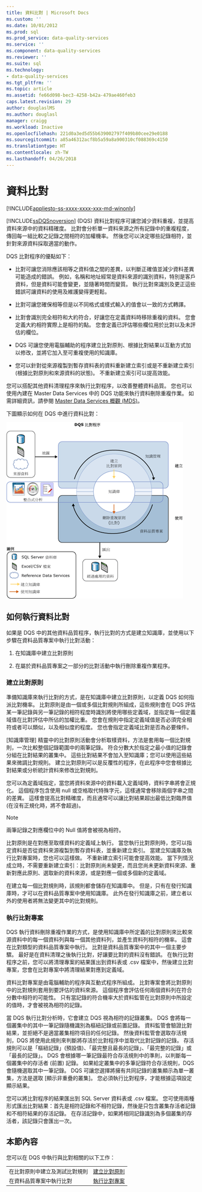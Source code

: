 ```yaml
---
title: 資料比對 | Microsoft Docs
ms.custom: ''
ms.date: 10/01/2012
ms.prod: sql
ms.prod_service: data-quality-services
ms.service: ''
ms.component: data-quality-services
ms.reviewer: ''
ms.suite: sql
ms.technology:
- data-quality-services
ms.tgt_pltfrm: ''
ms.topic: article
ms.assetid: fe66d098-bec3-4258-b42a-479ae460feb3
caps.latest.revision: 29
author: douglaslMS
ms.author: douglasl
manager: craigg
ms.workload: Inactive
ms.openlocfilehash: 221d0a3ed5d55b639002797f409b80cee29e0188
ms.sourcegitcommit: a85a46312acf8b5a59a8a900310cf088369c4150
ms.translationtype: HT
ms.contentlocale: zh-TW
ms.lasthandoff: 04/26/2018
---
```

# <a name="data-matching"></a>資料比對

[!INCLUDE[appliesto-ss-xxxx-xxxx-xxx-md-winonly](../includes/appliesto-ss-xxxx-xxxx-xxx-md-winonly.md)]

  [!INCLUDE[ssDQSnoversion](../includes/ssdqsnoversion-md.md)] (DQS) 資料比對程序可讓您減少資料重複，並提高資料來源中的資料精確度。 比對會分析單一資料來源之所有記錄中的重複程度，傳回每一組比較之記錄之間相符的加權機率。 然後您可以決定哪些記錄相符，並針對來源資料採取適當的動作。  
  
 DQS 比對程序的優點如下：  
  
-   比對可讓您消除應該相等之資料值之間的差異，以判斷正確值並減少資料差異可能造成的錯誤。 例如，名稱和地址經常是資料來源的識別資料，特別是客戶資料，但是資料可能會變更，並隨著時間而變質。 執行比對來識別及更正這些錯誤可讓資料的使用及維護變得更輕鬆。  
  
-   比對可讓您確保相等但是以不同格式或樣式輸入的值會以一致的方式轉譯。  
  
-   比對會識別完全相符和大約符合，好讓您在定義資料時移除重複的資料。 您會定義大約相符實際上是相符的點。 您會定義已評估哪些欄位用於比對以及未評估的欄位。  
  
-   DQS 可讓您使用電腦輔助的程序建立比對原則、根據比對結果以互動方式加以修改，並將它加入至可重複使用的知識庫。  
  
-   您可以針對從來源複製到暫存資料表的資料重新建立索引或是不重新建立索引 (根據比對原則和來源資料的狀態)。 不重新建立索引可以提高效能。  
  
 您可以搭配其他資料清理程序來執行比對程序，以改善整體資料品質。 您也可以使用內建在 Master Data Services 中的 DQS 功能來執行資料刪除重複作業。 如需詳細資訊，請參閱 [Master Data Services 概觀 &#40;MDS&#41;](../master-data-services/master-data-services-overview-mds.md)。  
  
 下圖顯示如何在 DQS 中進行資料比對：  
  
 ![DQS 中的比對程序](../data-quality-services/media/dqs-matchingprocess.gif "DQS 中的比對程序")  
  
##  <a name="How"></a> 如何執行資料比對  
 如果是 DQS 中的其他資料品質程序，執行比對的方式是建立知識庫，並使用以下步驟在資料品質專案中執行比對活動：  
  
1.  在知識庫中建立比對原則  
  
2.  在屬於資料品質專案之一部分的比對活動中執行刪除重複作業程序。  
  
###  <a name="Policy"></a> 建立比對原則  
 準備知識庫來執行比對的方式，是在知識庫中建立比對原則，以定義 DQS 如何指派比對機率。 比對原則是由一個或多個比對規則所組成，這些規則會在 DQS 評估某一筆記錄與另一筆記錄的相符程度時識別將使用哪些定義域，並指定每一個定義域值在比對評估中所佔的加權比重。 您會在規則中指定定義域值是否必須完全相符或者可以類似，以及相似度的程度。 您也會指定定義域比對是否為必要條件。  
  
 [知識庫管理] 精靈中的比對原則活動會分析取樣資料，方法是套用每一個比對規則，一次比較整個記錄範圍中的兩筆記錄。 符合分數大於指定之最小值的記錄會分組在比對結果的叢集中。 這些比對結果不會加入至知識庫；您可以使用這些結果來微調比對規則。 建立比對原則可以是反覆性的程序，在此程序中您會根據比對結果或分析統計資料來修改比對規則。  
  
 您可以為定義域指定，當您將資料來源中的資料載入定義域時，資料字串將會正規化。 這個程序包含使用 null 或空格取代特殊字元，這樣通常會移除兩個字串之間的差異。 這樣會提高比對精確度，而且通常可以讓比對結果超出最低比對臨界值 (在沒有正規化時，將不會超過)。  
  
> [!NOTE]  
>  兩筆記錄之對應欄位中的 Null 值將會被視為相符。  
  
 比對原則是在對應至取樣資料的定義域上執行。 當您執行比對原則時，您可以指定資料是否從資料來源複製到暫存資料表，並重新建立索引。 當建立知識庫及執行比對專案時，您也可以這樣做。 不重新建立索引可能會提高效能。 當下列情況成立時，不需要重新建立索引：比對原則尚未變更，而且您尚未更新資料來源、重新對應此原則、選取新的資料來源，或是對應一個或多個新的定義域。  
  
 在建立每一個比對規則時，該規則都會儲存在知識庫中。 但是，只有在發行知識庫時，才可以在資料品質專案中使用知識庫。 此外在發行知識庫之前，建立者以外的使用者將無法變更其中的比對規則。  
  
###  <a name="Project"></a> 執行比對專案  
 DQS 執行資料刪除重複作業的方式，是使用知識庫中所定義的比對原則來比較來源資料中的每一個資料列與每一個其他資料列，並產生資料列相符的機率。 這會在比對類型的資料品質專案中執行。 比對是資料品質專案中的其中一個主要步驟。 最好是在資料清理之後執行比對，好讓要比對的資料沒有錯誤。 在執行比對程序之前，您可以將清理專案的結果匯出到資料表或 .csv 檔案中，然後建立比對專案，您會在比對專案中將清理結果對應到定義域。  
  
 資料比對專案是由電腦輔助的程序與互動式程序所組成。 比對專案會將比對原則中的比對規則套用到要評估的資料來源。 這個程序會評估任何兩個資料列在符合分數中相符的可能性。 只有當記錄的符合機率大於資料監管在比對原則中所設定的值時，才會被視為相符的記錄。  
  
 當 DQS 執行比對分析時，它會建立 DQS 視為相符的記錄叢集。 DQS 會將每一個叢集中的其中一筆記錄隨機識別為樞紐記錄或前置記錄。 資料監管會驗證比對結果，並拒絕不是適當叢集相符項目的任何記錄。 然後資料監管會選取存活規則，DQS 將使用此規則來判斷將存活於比對程序中並取代比對記錄的記錄。 存活規則可以是「樞紐記錄」(預設值)、「最完整且最長的記錄」、「最完整的記錄」或「最長的記錄」。 DQS 會根據哪一筆記錄最符合存活規則中的準則，以判斷每一個叢集中的存活者 (前置) 記錄。 如果給定叢集中的多筆記錄符合存活規則，DQS 會隨機選取其中一筆記錄。 DQS 可讓您選擇將擁有共同記錄的叢集顯示為單一叢集，方法是選取 [顯示非重疊的叢集]。 您必須執行比對程序，才能根據這項設定顯示結果。  
  
 您可以將比對程序的結果匯出到 SQL Server 資料表或 .csv 檔案。 您可使用兩種形式匯出比對結果：首先是相符記錄和不相符記錄，然後是只包含叢集存活者記錄和不相符結果的存活記錄。 在存活記錄中，如果將相同記錄識別為多個叢集的存活者，該記錄只會匯出一次。  
  
## <a name="in-this-section"></a>本節內容  
 您可以在 DQS 中執行與比對相關的以下工作：  
  
|||  
|-|-|  
|在比對原則中建立及測試比對規則|[建立比對原則](../data-quality-services/create-a-matching-policy.md)|  
|在資料品質專案中執行比對|[執行比對專案](../data-quality-services/run-a-matching-project.md)|  
  
  
